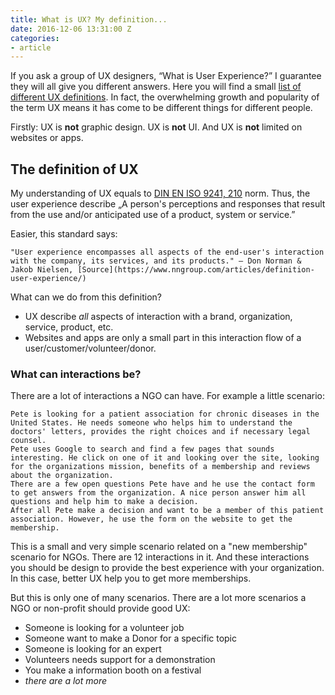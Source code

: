 ```yaml
---
title: What is UX? My definition...
date: 2016-12-06 13:31:00 Z
categories:
- article
---
```


If you ask a group of UX designers, “What is User Experience?” I guarantee they will all give you different answers. Here you will find a small [list of different UX definitions](http://www.allaboutux.org/ux-definitions). In fact, the overwhelming growth and popularity of the term UX means it has come to be different things for different people.

Firstly: UX is **not** graphic design. UX is **not** UI. And UX is **not** limited on websites or apps.

## The definition of UX
My understanding of UX equals to [DIN EN ISO 9241, 210](https://en.wikipedia.org/wiki/ISO_9241) norm. Thus, the user experience describe „A person's perceptions and responses that result from the use and/or anticipated use of a product, system or service.”

Easier, this standard says:

	"User experience encompasses all aspects of the end-user's interaction with the company, its services, and its products." – Don Norman & Jakob Nielsen, [Source](https://www.nngroup.com/articles/definition-user-experience/)

What can we do from this definition?
- UX describe *all* aspects of interaction with a brand, organization, service, product, etc.
- Websites and apps are only a small part in this interaction flow of a user/customer/volunteer/donor.

### What can interactions be?
There are a lot of interactions a NGO can have. For example a little scenario: 

	Pete is looking for a patient association for chronic diseases in the United States. He needs someone who helps him to understand the doctors' letters, provides the right choices and if necessary legal counsel.  
	Pete uses Google to search and find a few pages that sounds interesting. He click on one of it and looking over the site, looking for the organizations mission, benefits of a membership and reviews about the organization.
	There are a few open questions Pete have and he use the contact form to get answers from the organization. A nice person answer him all questions and help him to make a decision.
	After all Pete make a decision and want to be a member of this patient association. However, he use the form on the website to get the membership.

This is a small and very simple scenario related on a "new membership" scenario for NGOs. There are 12 interactions in it. And these interactions you should be design to provide the best experience with your organization. In this case, better UX help you to get more memberships.

But this is only one of many scenarios. There are a lot more scenarios a NGO or non-profit should provide good UX:
- Someone is looking for a volunteer job
- Someone want to make a Donor for a specific topic
- Someone is looking for an expert
- Volunteers needs support for a demonstration
- You make a information booth on a festival
- *there are a lot more*